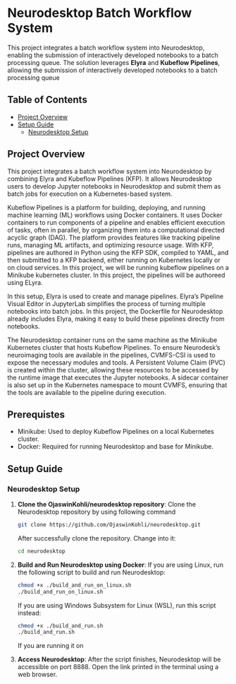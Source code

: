 # Neurodesktop Batch Workflow System

This project integrates a batch workflow system into Neurodesktop, enabling the submission of interactively developed notebooks to a batch processing queue. The solution leverages **Elyra** and **Kubeflow Pipelines**, allowing the submission of interactively developed notebooks to a batch processing queue

## Table of Contents
- [Project Overview](#project-overview)
- [Setup Guide](#setup-guide)
  - [Neurodesktop Setup](#neurodesktop-setup)


## Project Overview

This project integrates a batch workflow system into Neurodesktop by combining Elyra and Kubeflow Pipelines (KFP). It allows Neurodesktop users to develop Jupyter notebooks in Neurodesktop and submit them as batch jobs for execution on a Kubernetes-based system.

Kubeflow Pipelines is a platform for building, deploying, and running machine learning (ML) workflows using Docker containers. It uses Docker containers to run components of a pipeline and enables efficient execution of tasks, often in parallel, by organizing them into a computational directed acyclic graph (DAG). The platform provides features like tracking pipeline runs, managing ML artifacts, and optimizing resource usage. With KFP, pipelines are authored in Python using the KFP SDK, compiled to YAML, and then submitted to a KFP backend, either running on Kubernetes locally or on cloud services. In this project, we will be running kubeflow pipelines on a Minikube kubernetes cluster. In this project, the pipelines will be authoreed using ELyra.

In this setup, Elyra is used to create and manage pipelines. Elyra’s Pipeline Visual Editor in JupyterLab simplifies the process of turning multiple notebooks into batch jobs. In this project, the Dockerfile for Neurodesktop already includes Elyra, making it easy to build these pipelines directly from notebooks.

The Neurodesktop container runs on the same machine as the Minikube Kubernetes cluster that hosts Kubeflow Pipelines. To ensure Neurodesk’s neuroimaging tools are available in the pipelines, CVMFS-CSI is used to expose the necessary modules and tools. A Persistent Volume Claim (PVC) is created within the cluster, allowing these resources to be accessed by the runtime image that executes the Jupyter notebooks. A sidecar container is also set up in the Kubernetes namespace to mount CVMFS, ensuring that the tools are available to the pipeline during execution.

## Prerequistes
- Minikube: Used to deploy Kubeflow Pipelines on a local Kubernetes cluster.
- Docker: Required for running Neurodesktop and base for Minikube.


## Setup Guide

### Neurodesktop Setup

1. **Clone the OjaswinKohli/neurodesktop repository**:
    Clone the Neurodesktop repository by using following command 
    ```bash
    git clone https://github.com/OjaswinKohli/neurodesktop.git
    ```
    After successfully clone the repository. Change into it:
    ```bash
    cd neurodesktop
    ```

2. **Build and Run Neurodesktop using Docker**:
   If you are using Linux, run the following script to build and run Neurodesktop:
    ```bash
    chmod +x ./build_and_run_on_linux.sh 
    ./build_and_run_on_linux.sh 
    ```

   If you are using Windows Subsystem for Linux (WSL), run this script instead:
    ```bash
    chmod +x ./build_and_run.sh 
    ./build_and_run.sh 
    ```

    If you are running it on 

3. **Access Neurodesktop**: After the script finishes, Neurodesktop will be accessible on port 8888. Open the link printed in the terminal using a web browser.
